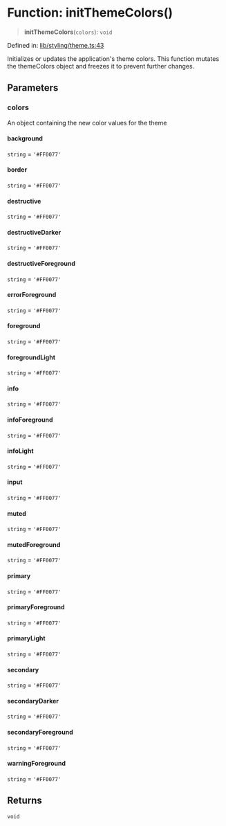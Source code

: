 # Function: initThemeColors()

> **initThemeColors**(`colors`): `void`

Defined in: [lib/styling/theme.ts:43](https://github.com/aldesgroup/goaldn/blob/850e22fffd19501920628173674ada43cba9a29a/lib/styling/theme.ts#L43)

Initializes or updates the application's theme colors.
This function mutates the themeColors object and freezes it to prevent further changes.

## Parameters

### colors

An object containing the new color values for the theme

#### background

`string` = `'#FF0077'`

#### border

`string` = `'#FF0077'`

#### destructive

`string` = `'#FF0077'`

#### destructiveDarker

`string` = `'#FF0077'`

#### destructiveForeground

`string` = `'#FF0077'`

#### errorForeground

`string` = `'#FF0077'`

#### foreground

`string` = `'#FF0077'`

#### foregroundLight

`string` = `'#FF0077'`

#### info

`string` = `'#FF0077'`

#### infoForeground

`string` = `'#FF0077'`

#### infoLight

`string` = `'#FF0077'`

#### input

`string` = `'#FF0077'`

#### muted

`string` = `'#FF0077'`

#### mutedForeground

`string` = `'#FF0077'`

#### primary

`string` = `'#FF0077'`

#### primaryForeground

`string` = `'#FF0077'`

#### primaryLight

`string` = `'#FF0077'`

#### secondary

`string` = `'#FF0077'`

#### secondaryDarker

`string` = `'#FF0077'`

#### secondaryForeground

`string` = `'#FF0077'`

#### warningForeground

`string` = `'#FF0077'`

## Returns

`void`
